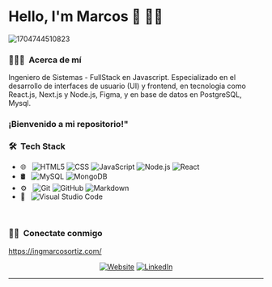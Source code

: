 # Hello, I'm Marcos 👋 👨‍💻 
![1704744510823](https://github.com/ingMarcosOrtiz/ingmarcosortiz/assets/19525887/7b810db3-23d6-48ba-8393-3c0509dd6471)

<h3> 👨🏻‍💻 &nbsp;Acerca de mí </h3>
Ingeniero de Sistemas - FullStack en Javascript. Especializado en el desarrollo de interfaces de usuario (UI) y frontend, en tecnologia como React.js, Next.js y Node.js, Figma, y en base de datos en PostgreSQL, Mysql. 

<h3>¡Bienvenido a mi repositorio!"</h3>



<h3> 🛠 &nbsp;Tech Stack</h3>

- 🌐 &nbsp;
  ![HTML5](https://img.shields.io/badge/-HTML5-333333?style=flat&logo=HTML5)
  ![CSS](https://img.shields.io/badge/-CSS-333333?style=flat&logo=CSS3&logoColor=1572B6)
  ![JavaScript](https://img.shields.io/badge/-JavaScript-333333?style=flat&logo=javascript)
  ![Node.js](https://img.shields.io/badge/-Node.js-333333?style=flat&logo=node.js)
  ![React](https://img.shields.io/badge/-React-333333?style=flat&logo=react)
- 🛢 &nbsp;
  ![MySQL](https://img.shields.io/badge/-MySQL-333333?style=flat&logo=mysql)
  ![MongoDB](https://img.shields.io/badge/-MongoDB-333333?style=flat&logo=mongodb)
- ⚙️ &nbsp;
  ![Git](https://img.shields.io/badge/-Git-333333?style=flat&logo=git)
  ![GitHub](https://img.shields.io/badge/-GitHub-333333?style=flat&logo=github)
  ![Markdown](https://img.shields.io/badge/-Markdown-333333?style=flat&logo=markdown)
- 🔧 &nbsp;
  ![Visual Studio Code](https://img.shields.io/badge/-Visual%20Studio%20Code-333333?style=flat&logo=visual-studio-code&logoColor=007ACC)
 

<br/>


<h3> 🤝🏻 &nbsp;Conectate conmigo </h3>

<a href="https://ingmarcosortiz.com/">https://ingmarcosortiz.com/</a>
<p align="center">  
<a href="https://www.ingmarcosortiz.com/"><img alt="Website" src="https://img.shields.io/badge/Website-www.ingmarcosortiz.com-blue?style=flat-square&logo=google-chrome"></a>
<a href="https://www.linkedin.com/in/marcos-ortiz/"><img alt="LinkedIn" src="https://img.shields.io/badge/LinkedIn-Marcos%20Ortiz-blue?style=flat-square&logo=linkedin"></a>
</p>








---

